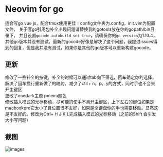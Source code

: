 # Neovim for go

适合写go vue js，配合tmux使用更佳！config文件夹为.config，init.vim为配置文件，
关于写go引用包补全出现问题请替换我的gotools放在你的gopath/bin目录下，
并且设置`gocode autobuild set true`，请确保你的`go version`为1.10.4，  
其他go版本并没有测试，最新的gocode好像是解决了这个问题，我提过issues得到的回复，但是我并没有测试，如果你是其他的go版本可以重新构建gocode，

## 更新
修改了一些补全的按键，补全的时候可以通过tab向下筛选，回车<CR>确定你的选择，解决了回车换行重新做了<CR>的映射，减少了ctrl+ n，p，y的方式，同时手也不会来开主键区  
更改了onedark主题 pmenu颜色  
修改插入模式的光标移动，尽可能的使手不离开主键区，上下左右的键位如果是macbookpro它太小了且位置很不友好，如果是全键盘你的手也需要移动。显然这是不友好的。修改为Ctrl+ H J K L完成插入模式的光标移动（之前的Shift 会引发大小写问题）

## 截图

![images](https://github.com/Marlboro-go/Neovim-for-go/blob/master/screenshot/sceenshot.gif)

